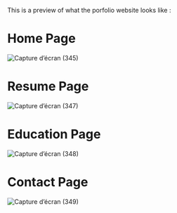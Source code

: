 This is a preview of what the porfolio website looks like : 
# Home Page
![Capture d’écran (345)](https://github.com/FedyBd/portfolio_angular/assets/147521655/620efc67-8959-4100-815c-0d460f9c06aa)
# Resume Page
![Capture d’écran (347)](https://github.com/FedyBd/portfolio_angular/assets/147521655/36e97075-03e9-4fa1-83ff-dd6f0370e571)
# Education Page
![Capture d’écran (348)](https://github.com/FedyBd/portfolio_angular/assets/147521655/8a41ebe8-ae24-4075-ab8d-3f2c55e13556)
# Contact Page
![Capture d’écran (349)](https://github.com/FedyBd/portfolio_angular/assets/147521655/d45b625d-2368-487a-a3a5-650447dbe805)
